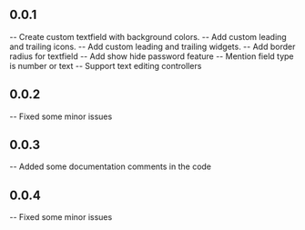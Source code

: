 ## 0.0.1

-- Create custom textfield with background colors.
-- Add custom leading and trailing icons.
-- Add custom leading and trailing widgets.
-- Add border radius for textfield
-- Add show hide password feature
-- Mention field type is number or text
-- Support text editing controllers

## 0.0.2
-- Fixed some minor issues

## 0.0.3
-- Added some documentation comments in the code

## 0.0.4
-- Fixed some minor issues
